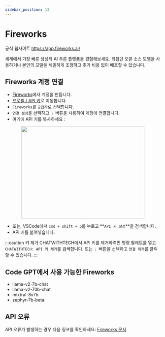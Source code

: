 ```yaml
---
sidebar_position: 13
---
```


# Fireworks
공식 웹사이트 https://app.fireworks.ai/

세계에서 가장 빠른 생성적 AI 추론 플랫폼을 경험해보세요. 최첨단 오픈 소스 모델을 사용하거나 본인의 모델을 세밀하게 조정하고 추가 비용 없이 배포할 수 있습니다.

## Fireworks 계정 연결
- [Fireworks](https://app.fireworks.ai/login)에서 계정을 만듭니다.
- [프로필 / API 키](https://app.fireworks.ai/users?tab=apps)로 이동합니다.
- `Fireworks`를 `공급자`로 선택합니다.
- `연결 설정`을 선택하고 `⋮` 버튼을 사용하여 계정에 연결합니다.
- 여기에 API 키를 복사하세요 :

<p align="center">
      <img width="400" height="300" src="https://github.com/davila7/code-gpt-docs/assets/37567214/e2b9485f-d2d8-4c35-99f4-fecce81ffeb0" />
</p>
 
- 또는, VSCode에서 `cmd + shift + p`를 누르고 **`API 키 설정`**을 검색합니다.
- API 키를 붙여넣습니다.

:::caution 키 제거
CHATWITHTECH에서 API 키를 제거하려면 명령 팔레트를 열고 `CHATWITHTECH: API 키 제거`를 검색합니다. 또는 `⋮` 버튼을 선택하고 `연결 제거`를 클릭할 수 있습니다.
:::

## Code GPT에서 사용 가능한 Fireworks
- llama-v2-7b-chat
- llama-v2-70b-chat
- mixtral-8x7b
- zephyr-7b-beta

## API 오류
API 오류가 발생하는 경우 다음 링크를 확인하세요: [Fireworks 문서](https://readme.fireworks.ai/docs)


